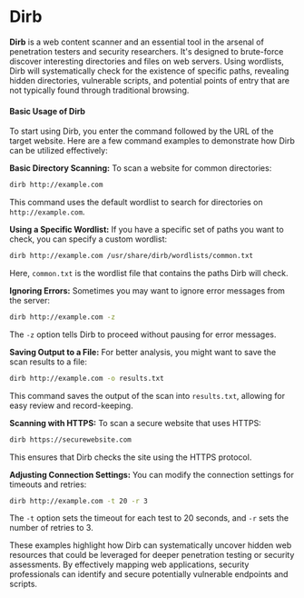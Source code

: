# Dirb

**Dirb** is a web content scanner and an essential tool in the arsenal of penetration testers and security researchers. It's designed to brute-force discover interesting directories and files on web servers. Using wordlists, Dirb will systematically check for the existence of specific paths, revealing hidden directories, vulnerable scripts, and potential points of entry that are not typically found through traditional browsing.

#### Basic Usage of Dirb

To start using Dirb, you enter the command followed by the URL of the target website. Here are a few command examples to demonstrate how Dirb can be utilized effectively:

**Basic Directory Scanning:** To scan a website for common directories:

```bash
dirb http://example.com
```

This command uses the default wordlist to search for directories on `http://example.com`.

**Using a Specific Wordlist:** If you have a specific set of paths you want to check, you can specify a custom wordlist:

```bash
dirb http://example.com /usr/share/dirb/wordlists/common.txt
```

Here, `common.txt` is the wordlist file that contains the paths Dirb will check.

**Ignoring Errors:** Sometimes you may want to ignore error messages from the server:

```bash
dirb http://example.com -z
```

The `-z` option tells Dirb to proceed without pausing for error messages.

**Saving Output to a File:** For better analysis, you might want to save the scan results to a file:

```bash
dirb http://example.com -o results.txt
```

This command saves the output of the scan into `results.txt`, allowing for easy review and record-keeping.

**Scanning with HTTPS:** To scan a secure website that uses HTTPS:

```bash
dirb https://securewebsite.com
```

This ensures that Dirb checks the site using the HTTPS protocol.

**Adjusting Connection Settings:** You can modify the connection settings for timeouts and retries:

```bash
dirb http://example.com -t 20 -r 3
```

The `-t` option sets the timeout for each test to 20 seconds, and `-r` sets the number of retries to 3.

These examples highlight how Dirb can systematically uncover hidden web resources that could be leveraged for deeper penetration testing or security assessments. By effectively mapping web applications, security professionals can identify and secure potentially vulnerable endpoints and scripts.
